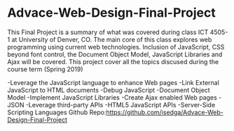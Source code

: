 # Advace-Web-Design-Final-Project

This Final Project is a summary of what was covered during class  ICT 4505-1 at University of Denver, CO. The main core of this class explores web programming using current web technologies.  Inclusion of JavaScript, CSS beyond font control, the Document Object Model, JavaScript Libraries and Ajax will be covered. 
This project cover all the topics discused during the course term (Spring 2019)

-Leverage the JavaScript language to enhance Web pages
-Link External JavaScript to HTML documents
-Debug JavaScript
-Document Object Model
-Implement JavaScript Libraries
-Create Ajax enabled Web pages
-JSON
-Leverage third-party APIs
-HTML5 JavaScript APIs
-Server-Side Scripting Languages
Github Repo:https://github.com/isedga/Advace-Web-Design-Final-Project
